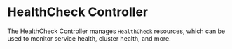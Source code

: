 # HealthCheck Controller

The HealthCheck Controller manages `HealthCheck` resources, which can be used
to monitor service health, cluster health, and more.
